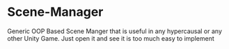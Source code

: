 # Scene-Manager
Generic OOP Based Scene Manger that is useful  in any hypercausal or any other Unity Game. Just open it and see it is too much easy to implement
